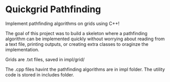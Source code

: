 # Quickgrid Pathfinding
Implement pathfinding algorithms on grids using C++!

The goal of this project was to build a skeleton where a pathfinding algorithm can be implemented quickly without worrying about reading from a text file, printing outputs, or creating extra classes to oraginze the implementation.

Grids are .txt files, saved in impl/grid/

The .cpp files havint the pathfinding algorithms are in impl folder. The utility code is stored in includes folder.
